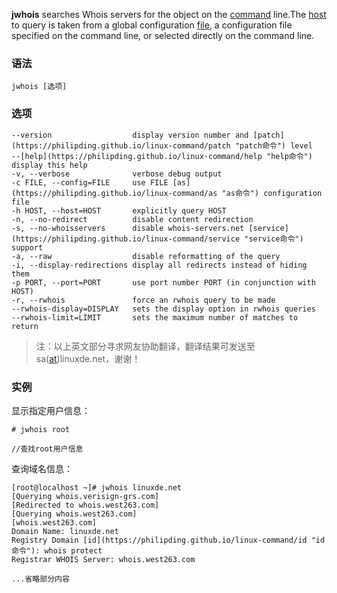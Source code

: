 **jwhois** searches Whois servers for the object on the [command](https://philipding.github.io/linux-command/command "command命令") line.The [host](https://philipding.github.io/linux-command/host "host命令") to query is taken from a global configuration [file](https://philipding.github.io/linux-command/file "file命令"), a configuration file specified on the command line, or selected directly on the command line.

### 语法  

```
jwhois [选项]
```

### 选项  

```
--version                  display version number and [patch](https://philipding.github.io/linux-command/patch "patch命令") level
--[help](https://philipding.github.io/linux-command/help "help命令")                     display this help
-v, --verbose              verbose debug output
-c FILE, --config=FILE     use FILE [as](https://philipding.github.io/linux-command/as "as命令") configuration file
-h HOST, --host=HOST       explicitly query HOST
-n, --no-redirect          disable content redirection
-s, --no-whoisservers      disable whois-servers.net [service](https://philipding.github.io/linux-command/service "service命令") support
-a, --raw                  disable reformatting of the query
-i, --display-redirections display all redirects instead of hiding them
-p PORT, --port=PORT       use port number PORT (in conjunction with HOST)
-r, --rwhois               force an rwhois query to be made
--rwhois-display=DISPLAY   sets the display option in rwhois queries
--rwhois-limit=LIMIT       sets the maximum number of matches to return
```

> 注：以上英文部分寻求网友协助翻译，翻译结果可发送至 sa([at](https://philipding.github.io/linux-command/at "at命令"))linuxde.net，谢谢！

### 实例  

显示指定用户信息：

```
# jwhois root

//查找root用户信息
```

查询域名信息：

```
[root@localhost ~]# jwhois linuxde.net
[Querying whois.verisign-grs.com]
[Redirected to whois.west263.com]
[Querying whois.west263.com]
[whois.west263.com]
Domain Name: linuxde.net                   
Registry Domain [id](https://philipding.github.io/linux-command/id "id命令"): whois protect
Registrar WHOIS Server: whois.west263.com

...省略部分内容
```